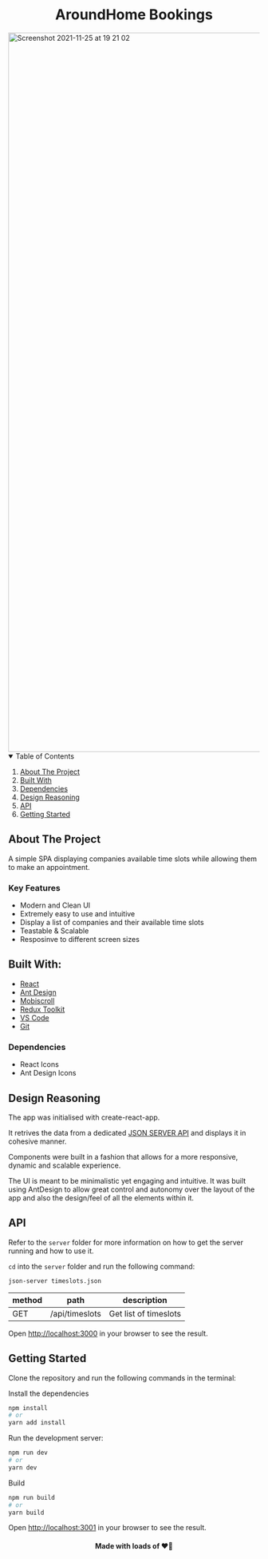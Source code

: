 <h1 align="center">AroundHome Bookings</h1>

<img width="1438" alt="Screenshot 2021-11-25 at 19 21 02" src="https://user-images.githubusercontent.com/43752457/143487638-a9ac67b5-c4d7-407c-bfb4-044b82747599.png">

<!-- TABLE OF CONTENTS -->
<details open="open">
  <summary>Table of Contents</summary>
  <ol>
    <li><a href="#about-the-project">About The Project</a></li>
    <li><a href="#built-with">Built With</a></li>
    <li><a href="#dependencies">Dependencies</a></li>
    <li><a href="#design-reasoning">Design Reasoning</a></li>
    <li><a href="#API">API</a></li>
    <li><a href="#getting-started">Getting Started</a></li>
  </ol>
</details>

## About The Project

A simple SPA displaying companies available time slots while allowing them to make an appointment.

### Key Features

- Modern and Clean UI
- Extremely easy to use and intuitive
- Display a list of companies and their available time slots
- Teastable & Scalable
- Resposinve to different screen sizes

## Built With:

- [React](https://reactjs.org/)
- [Ant Design](https://ant.design/)
- [Mobiscroll](https://mobiscroll.com/)
- [Redux Toolkit](https://redux-toolkit.js.org/)
- [VS Code](https://code.visualstudio.com/)
- [Git](https://git-scm.com/)

### Dependencies

- React Icons
- Ant Design Icons


## Design Reasoning

The app was initialised with create-react-app.

It retrives the data from a dedicated [JSON SERVER API](https://github.com/edisonabdiel/RomeoTaskDB) and displays it in cohesive manner.

Components were built in a fashion that allows for a more responsive, dynamic and scalable experience.

The UI is meant to be minimalistic yet engaging and intuitive. It was built using AntDesign to allow great control and autonomy over the layout of the app and also the design/feel of all the elements within it.


## API

Refer to the ```server``` folder for more information on how to get the server running and how to use it.

```cd``` into the ```server``` folder and run the following command:

```json-server timeslots.json``` 

| method | path               | description            |
|--------|--------------------|------------------------|
| GET    | /api/timeslots     | Get list of timeslots  |

Open [http://localhost:3000](http://localhost:3000) in your browser to see the result.

## Getting Started

Clone the repository and run the following commands in the terminal:

Install the dependencies 

```bash
npm install
# or
yarn add install
```

Run the development server:

```bash
npm run dev
# or
yarn dev
```

Build 

```bash
npm run build
# or
yarn build
```


Open [http://localhost:3001](http://localhost:3001) in your browser to see the result.


<h4 align="center">Made with loads of ❤️‍🔥</h4>